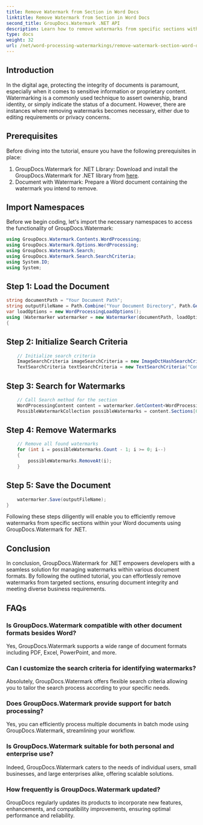 ```yaml
---
title: Remove Watermark from Section in Word Docs
linktitle: Remove Watermark from Section in Word Docs
second_title: GroupDocs.Watermark .NET API
description: Learn how to remove watermarks from specific sections within Word documents using GroupDocs.Watermark for .NET. Comprehensive tutorial available here.
type: docs
weight: 32
url: /net/word-processing-watermarkings/remove-watermark-section-word-docs/
---
```

## Introduction
In the digital age, protecting the integrity of documents is paramount, especially when it comes to sensitive information or proprietary content. Watermarking is a commonly used technique to assert ownership, brand identity, or simply indicate the status of a document. However, there are instances where removing watermarks becomes necessary, either due to editing requirements or privacy concerns.
## Prerequisites
Before diving into the tutorial, ensure you have the following prerequisites in place:
1. GroupDocs.Watermark for .NET Library: Download and install the GroupDocs.Watermark for .NET library from [here](https://releases.groupdocs.com/Watermark/net/).
2. Document with Watermark: Prepare a Word document containing the watermark you intend to remove.

## Import Namespaces
Before we begin coding, let's import the necessary namespaces to access the functionality of GroupDocs.Watermark:
```csharp
using GroupDocs.Watermark.Contents.WordProcessing;
using GroupDocs.Watermark.Options.WordProcessing;
using GroupDocs.Watermark.Search;
using GroupDocs.Watermark.Search.SearchCriteria;
using System.IO;
using System;
```
## Step 1: Load the Document
```csharp
string documentPath = "Your Document Path";
string outputFileName = Path.Combine("Your Document Directory", Path.GetFileName(documentPath));
var loadOptions = new WordProcessingLoadOptions();
using (Watermarker watermarker = new Watermarker(documentPath, loadOptions))
{
```
## Step 2: Initialize Search Criteria
```csharp
    // Initialize search criteria
    ImageSearchCriteria imageSearchCriteria = new ImageDctHashSearchCriteria(Constants.LogoPng);
    TextSearchCriteria textSearchCriteria = new TextSearchCriteria("Company Name");
```
## Step 3: Search for Watermarks
```csharp
    // Call Search method for the section
    WordProcessingContent content = watermarker.GetContent<WordProcessingContent>();
    PossibleWatermarkCollection possibleWatermarks = content.Sections[0].Search(textSearchCriteria.Or(imageSearchCriteria));
```
## Step 4: Remove Watermarks
```csharp
    // Remove all found watermarks
    for (int i = possibleWatermarks.Count - 1; i >= 0; i--)
    {
        possibleWatermarks.RemoveAt(i);
    }
```
## Step 5: Save the Document
```csharp
    watermarker.Save(outputFileName);
}
```
Following these steps diligently will enable you to efficiently remove watermarks from specific sections within your Word documents using GroupDocs.Watermark for .NET.

## Conclusion
In conclusion, GroupDocs.Watermark for .NET empowers developers with a seamless solution for managing watermarks within various document formats. By following the outlined tutorial, you can effortlessly remove watermarks from targeted sections, ensuring document integrity and meeting diverse business requirements.
## FAQs
### Is GroupDocs.Watermark compatible with other document formats besides Word?
Yes, GroupDocs.Watermark supports a wide range of document formats including PDF, Excel, PowerPoint, and more.
### Can I customize the search criteria for identifying watermarks?
Absolutely, GroupDocs.Watermark offers flexible search criteria allowing you to tailor the search process according to your specific needs.
### Does GroupDocs.Watermark provide support for batch processing?
Yes, you can efficiently process multiple documents in batch mode using GroupDocs.Watermark, streamlining your workflow.
### Is GroupDocs.Watermark suitable for both personal and enterprise use?
Indeed, GroupDocs.Watermark caters to the needs of individual users, small businesses, and large enterprises alike, offering scalable solutions.
### How frequently is GroupDocs.Watermark updated?
GroupDocs regularly updates its products to incorporate new features, enhancements, and compatibility improvements, ensuring optimal performance and reliability.

